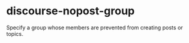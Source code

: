 # discourse-nopost-group
Specify a group whose members are prevented from creating posts or topics.
